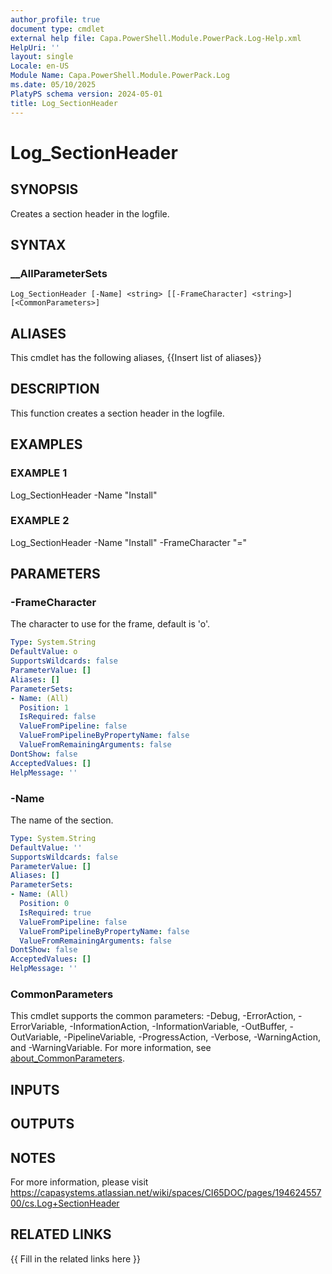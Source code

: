 ```yaml
---
author_profile: true
document type: cmdlet
external help file: Capa.PowerShell.Module.PowerPack.Log-Help.xml
HelpUri: ''
layout: single
Locale: en-US
Module Name: Capa.PowerShell.Module.PowerPack.Log
ms.date: 05/10/2025
PlatyPS schema version: 2024-05-01
title: Log_SectionHeader
---
```


# Log_SectionHeader

## SYNOPSIS

Creates a section header in the logfile.

## SYNTAX

### __AllParameterSets

```
Log_SectionHeader [-Name] <string> [[-FrameCharacter] <string>] [<CommonParameters>]
```

## ALIASES

This cmdlet has the following aliases,
  {{Insert list of aliases}}

## DESCRIPTION

This function creates a section header in the logfile.

## EXAMPLES

### EXAMPLE 1

Log_SectionHeader -Name "Install"

### EXAMPLE 2

Log_SectionHeader -Name "Install" -FrameCharacter "="

## PARAMETERS

### -FrameCharacter

The character to use for the frame, default is 'o'.

```yaml
Type: System.String
DefaultValue: o
SupportsWildcards: false
ParameterValue: []
Aliases: []
ParameterSets:
- Name: (All)
  Position: 1
  IsRequired: false
  ValueFromPipeline: false
  ValueFromPipelineByPropertyName: false
  ValueFromRemainingArguments: false
DontShow: false
AcceptedValues: []
HelpMessage: ''
```

### -Name

The name of the section.

```yaml
Type: System.String
DefaultValue: ''
SupportsWildcards: false
ParameterValue: []
Aliases: []
ParameterSets:
- Name: (All)
  Position: 0
  IsRequired: true
  ValueFromPipeline: false
  ValueFromPipelineByPropertyName: false
  ValueFromRemainingArguments: false
DontShow: false
AcceptedValues: []
HelpMessage: ''
```

### CommonParameters

This cmdlet supports the common parameters: -Debug, -ErrorAction, -ErrorVariable,
-InformationAction, -InformationVariable, -OutBuffer, -OutVariable, -PipelineVariable,
-ProgressAction, -Verbose, -WarningAction, and -WarningVariable. For more information, see
[about_CommonParameters](https://go.microsoft.com/fwlink/?LinkID=113216).

## INPUTS

## OUTPUTS

## NOTES

For more information, please visit https://capasystems.atlassian.net/wiki/spaces/CI65DOC/pages/19462455700/cs.Log+SectionHeader


## RELATED LINKS

{{ Fill in the related links here }}

